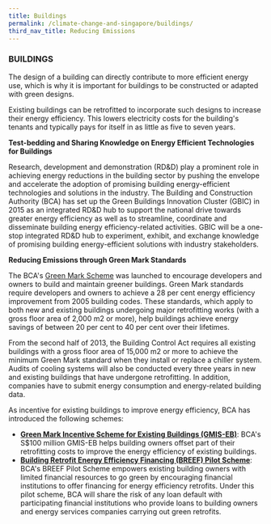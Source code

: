 ```yaml
---
title: Buildings
permalink: /climate-change-and-singapore/buildings/
third_nav_title: Reducing Emissions
---
```


### BUILDINGS

The design of a building can directly contribute to more efficient energy use, which is why it is important for buildings to be constructed or adapted with green designs.

Existing buildings can be retrofitted to incorporate such designs to increase their energy efficiency. This lowers electricity costs for the building's tenants and typically pays for itself in as little as five to seven years.

**Test-bedding and Sharing Knowledge on Energy Efficient Technologies for Buildings**

Research, development and demonstration (RD&D) play a prominent role in achieving energy reductions in the building sector by pushing the envelope and accelerate the adoption of promising building energy-efficient technologies and solutions in the industry. The Building and Construction Authority (BCA) has set up the Green Buildings Innovation Cluster (GBIC) in 2015 as an integrated RD&D hub to support the national drive towards greater energy efficiency as well as to streamline, coordinate and disseminate building energy efficiency-related activities. GBIC will be a one-stop integrated RD&D hub to experiment, exhibit, and exchange knowledge of promising building energy-efficient solutions with industry stakeholders.

**Reducing Emissions through Green Mark Standards**

The BCA's [<a href="http://www.bca.gov.sg/GreenMark/green_mark_buildings.html" target="_blank">Green Mark Scheme</a>](http://www.bca.gov.sg/GreenMark/green_mark_buildings.html) was launched to encourage developers and owners to build and maintain greener buildings. Green Mark standards require developers and owners to achieve a 28 per cent energy efficiency improvement from 2005 building codes. These standards, which apply to both new and existing buildings undergoing major retrofitting works (with a gross floor area of 2,000 m2 or more), help buildings achieve energy savings of between 20 per cent to 40 per cent over their lifetimes.

From the second half of 2013, the Building Control Act requires all existing buildings with a gross floor area of 15,000 m2 or more to achieve the minimum Green Mark standard when they install or replace a chiller system. Audits of cooling systems will also be conducted every three years in new and existing buildings that have undergone retrofitting. In addition, companies have to submit energy consumption and energy-related building data.

As incentive for existing buildings to improve energy efficiency, BCA has introduced the following schemes:

* **[<a href="https://www.bca.gov.sg/greenmark/gmiseb.html" target="_blank">Green Mark Incentive Scheme for Existing Buildings (GMIS-EB)</a>](https://www.bca.gov.sg/greenmark/gmiseb.html)**: BCA's S$100 million GMIS-EB helps building owners offset part of their retrofitting costs to improve the energy efficiency of existing buildings.
* **[<a href="https://www.bca.gov.sg/GreenMark/breef.html" target="_blank">Building Retrofit Energy Efficiency Financing (BREEF) Pilot Scheme</a>](https://www.bca.gov.sg/GreenMark/breef.html)**: BCA's BREEF Pilot Scheme empowers existing building owners with limited financial resources to go green by encouraging financial institutions to offer financing for energy efficiency retrofits. Under this pilot scheme, BCA will share the risk of any loan default with participating financial institutions who provide loans to building owners and energy services companies carrying out green retrofits.
